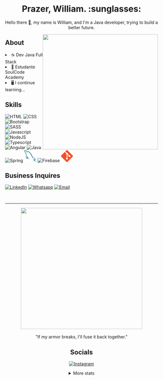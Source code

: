<h1 align ="center">Prazer, William. :sunglasses: </h1>

<p align="center">Hello there 👋, my name is William, and I'm a Java developer, trying to build a better future.</p>

<div align="center">
   <img height="380" width ="380" align="right" src="https://i.pinimg.com/originals/29/5d/ba/295dba78f8e4148215611aab4e03f93a.gif">
</div>

<h2>About</h2>
<div align="left" style="display: inline_block">
   <li>☕ Dev Java Full Stack</li>
   <li>📖 Estudante SoulCode Academy</li>
   <li>🖥️ I continue learning...</li>
  
## Skills
  
  <img title="HTML" alt="HTML" height="40" width="40" src="https://cdn.jsdelivr.net/gh/devicons/devicon/icons/html5/html5-plain-wordmark.svg" />
  <img title="CSS" alt="CSS" height="40" width="40" src="https://cdn.jsdelivr.net/gh/devicons/devicon/icons/css3/css3-plain-wordmark.svg" />
  <img title="Bootstrap" alt="Bootstrap" height="40" width="40" src="https://cdn.jsdelivr.net/gh/devicons/devicon/icons/bootstrap/bootstrap-plain-wordmark.svg" />
  <img title="SASS" alt="SASS" height="40" width="40" src="https://cdn.jsdelivr.net/gh/devicons/devicon/icons/sass/sass-original.svg" />
  <img title="Javascript" alt="Javascript" height="40" width="40" src="https://cdn.jsdelivr.net/gh/devicons/devicon/icons/javascript/javascript-plain.svg" />
  <img title="NodeJS" alt="NodeJS" height="40" width="40" src="https://cdn.jsdelivr.net/gh/devicons/devicon/icons/nodejs/nodejs-original.svg" />
  <img title="Typecript" alt="Typescript" height="40" width="40" src="https://cdn.jsdelivr.net/gh/devicons/devicon/icons/typescript/typescript-plain.svg" />
  <img title="Angular" alt="Angular" height="40" width="40" src="https://cdn.jsdelivr.net/gh/devicons/devicon/icons/angularjs/angularjs-plain.svg" />
  <img title="Java" alt="Java" height="40" width="40" src="https://cdn.jsdelivr.net/gh/devicons/devicon/icons/java/java-original.svg">
  <img title="Spring" alt="Spring" height="40" width="40" src="https://cdn.jsdelivr.net/gh/devicons/devicon/icons/spring/spring-original.svg">
  <img title="MySQL" alt="MySQL" height="40" width="40" src="https://raw.githubusercontent.com/devicons/devicon/master/icons/mysql/mysql-original.svg">
  <img title="Firebase" alt="Firebase" height="40" width="40" src="https://cdn.jsdelivr.net/gh/devicons/devicon/icons/firebase/firebase-plain.svg">
  <img title="GIT" alt="GIT" height="40" width="40" src="https://raw.githubusercontent.com/devicons/devicon/master/icons/git/git-original.svg"> 
  
## Business Inquires
  
[![LinkedIn](https://img.shields.io/badge/LinkedIn-0077B5?style=for-the-badge&logo=linkedin&logoColor=white)](https://www.linkedin.com/in/william-sanches-dev/)
[![Whatsapp](https://img.shields.io/badge/WhatsApp-25D366?style=for-the-badge&logo=whatsapp&logoColor=white)](https://wa.me/5518997720067)
[![Email](https://img.shields.io/badge/Microsoft_Outlook-0078D4?style=for-the-badge&logo=microsoft-outlook&logoColor=white)](mailto:eng.williamsg@outlook.com) 
  
<br>
  <hr>
  
</div>
<div align="center">
<img height="400" width="400" src="https://media3.giphy.com/media/Kd5uWrNKjhRGfopdHJ/giphy.gif?cid=ecf05e476vvwxt41dyapn6tyvukshwr78a2557inqvk8nrkp&rid=giphy.gif&ct=g">
<p>
"If my armor breaks, I'll fuse it back together."</p>
<div>

<h2 align="center">
  Socials
</h2>

[![Instagram](https://img.shields.io/badge/Instagram-%23E4405F.svg?style=for-the-badge&logo=Instagram&logoColor=white)](https://www.instagram.com/kbcinhaxd/)

<details>
<summary>More stats</summary>

<div align="center">
  
<br>
  
![](https://github-readme-stats.vercel.app/api?username=William-Sanches&theme=chartreuse-dark&hide_border=true&include_all_commits=true&count_private=true)
   <br>
![](https://github-readme-streak-stats.herokuapp.com/?user=William-Sanches&theme=chartreuse-dark&hide_border=true)
   <br>
![](https://github-readme-stats.vercel.app/api/top-langs/?username=William-Sanches&theme=chartreuse-dark&hide_border=true&include_all_commits=true&count_private=true&layout=compact)

</details>

<br>
